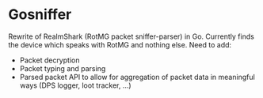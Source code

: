 # Gosniffer

Rewrite of RealmShark (RotMG packet sniffer-parser) in Go. Currently finds the device which speaks with RotMG and nothing else.  Need to add:
- Packet decryption
- Packet typing and parsing
- Parsed packet API to allow for aggregation of packet data in meaningful ways (DPS logger, loot tracker, ...)
